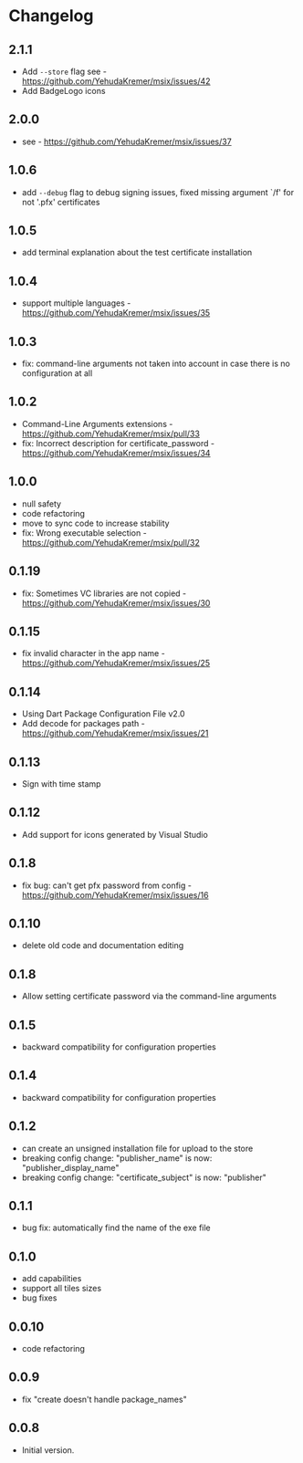 # Changelog

## 2.1.1

 - Add `--store` flag see - https://github.com/YehudaKremer/msix/issues/42
 - Add BadgeLogo icons

## 2.0.0

 - see - https://github.com/YehudaKremer/msix/issues/37

## 1.0.6

 - add `--debug` flag to debug signing issues, fixed missing argument `/f' for not '.pfx' certificates

## 1.0.5

 - add terminal explanation about the test certificate installation

## 1.0.4

 - support multiple languages - https://github.com/YehudaKremer/msix/issues/35

## 1.0.3

 - fix: command-line arguments not taken into account in case there is no configuration at all

## 1.0.2

 - Command-Line Arguments extensions - https://github.com/YehudaKremer/msix/pull/33
 - fix: Incorrect description for certificate_password - https://github.com/YehudaKremer/msix/issues/34

## 1.0.0

 - null safety
 - code refactoring
 - move to sync code to increase stability
 - fix: Wrong executable selection - https://github.com/YehudaKremer/msix/pull/32

## 0.1.19

 - fix: Sometimes VC libraries are not copied - https://github.com/YehudaKremer/msix/issues/30

## 0.1.15

 - fix invalid character in the app name - https://github.com/YehudaKremer/msix/issues/25

## 0.1.14

 - Using Dart Package Configuration File v2.0
 - Add decode for packages path - https://github.com/YehudaKremer/msix/issues/21

## 0.1.13

 - Sign with time stamp

## 0.1.12

 - Add support for icons generated by Visual Studio

## 0.1.8

- fix bug: can't get pfx password from config - https://github.com/YehudaKremer/msix/issues/16

## 0.1.10

- delete old code and documentation editing 

## 0.1.8

- Allow setting certificate password via the command-line arguments

## 0.1.5

- backward compatibility for configuration properties

## 0.1.4

- backward compatibility for configuration properties

## 0.1.2

- can create an unsigned installation file for upload to the store
- breaking config change: "publisher_name" is now: "publisher_display_name"
- breaking config change:  "certificate_subject" is now: "publisher"

## 0.1.1

- bug fix: automatically find the name of the exe file

## 0.1.0

- add capabilities
- support all tiles sizes
- bug fixes

## 0.0.10

- code refactoring

## 0.0.9

- fix "create doesn't handle package_names"

## 0.0.8

- Initial version.